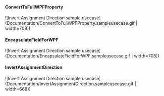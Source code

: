 #### ConvertToFullWPFProperty
![Invert Assignment Direction sample usecase](Documentation/ConvertToFullWPFProperty.sampleusecase.gif | width=708))

#### EncapsulateFieldForWPF
![Invert Assignment Direction sample usecase](Documentation/EncapsulateFieldForWPF.sampleusecase.gif | width=708))

#### InvertAssignmentDirection
![Invert Assignment Direction sample usecase](Documentation/InvertAssignmentDirection.sampleusecase.gif | width=668))

